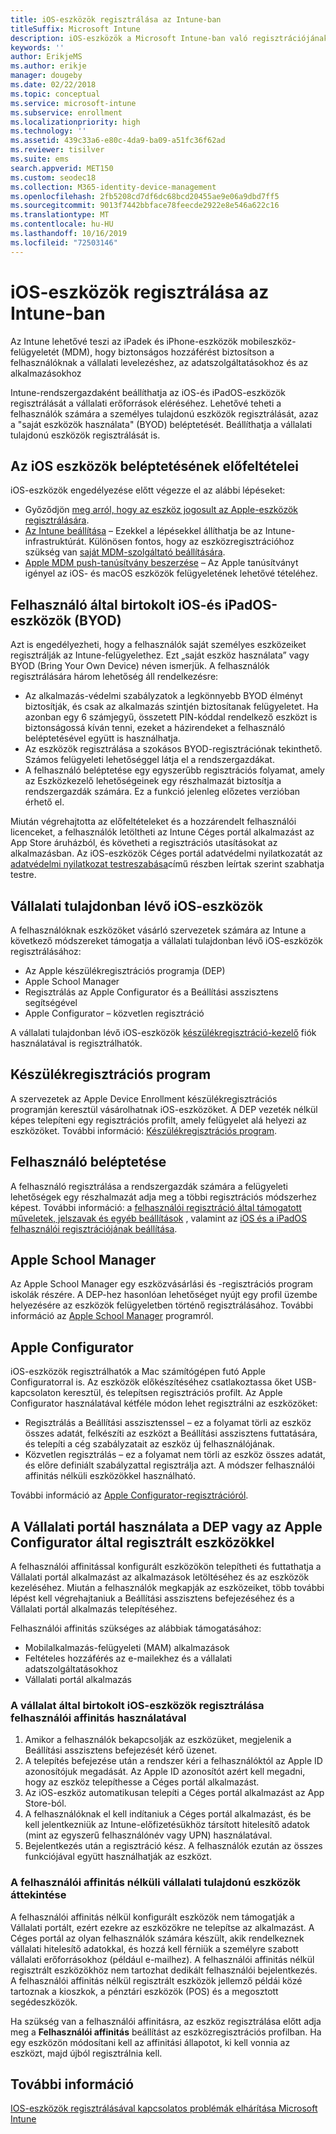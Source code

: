 ```yaml
---
title: iOS-eszközök regisztrálása az Intune-ban
titleSuffix: Microsoft Intune
description: iOS-eszközök a Microsoft Intune-ban való regisztrációjának beállítása.
keywords: ''
author: ErikjeMS
ms.author: erikje
manager: dougeby
ms.date: 02/22/2018
ms.topic: conceptual
ms.service: microsoft-intune
ms.subservice: enrollment
ms.localizationpriority: high
ms.technology: ''
ms.assetid: 439c33a6-e80c-4da9-ba09-a51fc36f62ad
ms.reviewer: tisilver
ms.suite: ems
search.appverid: MET150
ms.custom: seodec18
ms.collection: M365-identity-device-management
ms.openlocfilehash: 2fb5208cd7df6dc68bcd20455ae9e06a9dbd7ff5
ms.sourcegitcommit: 9013f7442bbface78feecde2922e8e546a622c16
ms.translationtype: MT
ms.contentlocale: hu-HU
ms.lasthandoff: 10/16/2019
ms.locfileid: "72503146"
---
```

# <a name="enroll-ios-devices-in-intune"></a>iOS-eszközök regisztrálása az Intune-ban

Az Intune lehetővé teszi az iPadek és iPhone-eszközök mobileszköz-felügyeletét (MDM), hogy biztonságos hozzáférést biztosítson a felhasználóknak a vállalati levelezéshez, az adatszolgáltatásokhoz és az alkalmazásokhoz

Intune-rendszergazdaként beállíthatja az iOS-és iPadOS-eszközök regisztrálását a vállalati erőforrások eléréséhez. Lehetővé teheti a felhasználók számára a személyes tulajdonú eszközök regisztrálását, azaz a "saját eszközök használata" (BYOD) beléptetését. Beállíthatja a vállalati tulajdonú eszközök regisztrálását is.

## <a name="prerequisites-for-ios-enrollment"></a>Az iOS eszközök beléptetésének előfeltételei

iOS-eszközök engedélyezése előtt végezze el az alábbi lépéseket:

- Győződjön [meg arról, hogy az eszköz jogosult az Apple-eszközök regisztrálására](https://support.apple.com/en-us/HT204142#eligibility).
- [Az Intune beállítása](../fundamentals/setup-steps.md) – Ezekkel a lépésekkel állíthatja be az Intune-infrastruktúrát. Különösen fontos, hogy az eszközregisztrációhoz szükség van [saját MDM-szolgáltató beállítására](../fundamentals/mdm-authority-set.md).
- [Apple MDM push-tanúsítvány beszerzése](apple-mdm-push-certificate-get.md) – Az Apple tanúsítványt igényel az iOS- és macOS eszközök felügyeletének lehetővé tételéhez.

## <a name="user-owned-ios-and-ipados-devices-byod"></a>Felhasználó által birtokolt iOS-és iPadOS-eszközök (BYOD)

Azt is engedélyezheti, hogy a felhasználók saját személyes eszközeiket regisztrálják az Intune-felügyelethez. Ezt „saját eszköz használata” vagy BYOD (Bring Your Own Device) néven ismerjük. A felhasználók regisztrálására három lehetőség áll rendelkezésre:
- Az alkalmazás-védelmi szabályzatok a legkönnyebb BYOD élményt biztosítják, és csak az alkalmazás szintjén biztosítanak felügyeletet. Ha azonban egy 6 számjegyű, összetett PIN-kóddal rendelkező eszközt is biztonságossá kíván tenni, ezeket a házirendeket a felhasználó beléptetésével együtt is használhatja.
- Az eszközök regisztrálása a szokásos BYOD-regisztrációnak tekinthető. Számos felügyeleti lehetőséggel látja el a rendszergazdákat.
- A felhasználó beléptetése egy egyszerűbb regisztrációs folyamat, amely az Eszközkezelő lehetőségeinek egy részhalmazát biztosítja a rendszergazdák számára. Ez a funkció jelenleg előzetes verzióban érhető el. 

Miután végrehajtotta az előfeltételeket és a hozzárendelt felhasználói licenceket, a felhasználók letöltheti az Intune Céges portál alkalmazást az App Store áruházból, és követheti a regisztrációs utasításokat az alkalmazásban. Az iOS-eszközök Céges portál adatvédelmi nyilatkozatát az [adatvédelmi nyilatkozat testreszabása](../apps/company-portal-app.md#privacy-statement-customization)című részben leírtak szerint szabhatja testre.

## <a name="company-owned-ios-devices"></a>Vállalati tulajdonban lévő iOS-eszközök

A felhasználóknak eszközöket vásárló szervezetek számára az Intune a következő módszereket támogatja a vállalati tulajdonban lévő iOS-eszközök regisztrálásához:

- Az Apple készülékregisztrációs programja (DEP)
- Apple School Manager
- Regisztrálás az Apple Configurator és a Beállítási asszisztens segítségével
- Apple Configurator – közvetlen regisztráció

A vállalati tulajdonban lévő iOS-eszközök [készülékregisztráció-kezelő](device-enrollment-manager-enroll.md) fiók használatával is regisztrálhatók.

## <a name="device-enrollment-program"></a>Készülékregisztrációs program

A szervezetek az Apple Device Enrollment készülékregisztrációs programján keresztül vásárolhatnak iOS-eszközöket. A DEP vezeték nélkül képes telepíteni egy regisztrációs profilt, amely felügyelet alá helyezi az eszközöket. További információ: [Készülékregisztrációs program](device-enrollment-program-enroll-ios.md).

## <a name="user-enrollment"></a>Felhasználó beléptetése
A felhasználó regisztrálása a rendszergazdák számára a felügyeleti lehetőségek egy részhalmazát adja meg a többi regisztrációs módszerhez képest. További információ: a [felhasználói regisztráció által támogatott műveletek, jelszavak és egyéb beállítások](ios-user-enrollment-supported-actions.md) , valamint az [iOS és a iPadOS felhasználói regisztrációjának beállítása](ios-user-enrollment.md).

## <a name="apple-school-manager"></a>Apple School Manager

Az Apple School Manager egy eszközvásárlási és -regisztrációs program iskolák részére. A DEP-hez hasonlóan lehetőséget nyújt egy profil üzembe helyezésére az eszközök felügyeletben történő regisztrálásához. További információ az [Apple School Manager](apple-school-manager-set-up-ios.md) programról.

## <a name="apple-configurator"></a>Apple Configurator

iOS-eszközök regisztrálhatók a Mac számítógépen futó Apple Configuratorral is. Az eszközök előkészítéséhez csatlakoztassa őket USB-kapcsolaton keresztül, és telepítsen regisztrációs profilt. Az Apple Configurator használatával kétféle módon lehet regisztrálni az eszközöket:

- Regisztrálás a Beállítási asszisztenssel – ez a folyamat törli az eszköz összes adatát, felkészíti az eszközt a Beállítási asszisztens futtatására, és telepíti a cég szabályzatait az eszköz új felhasználójának.
- Közvetlen regisztrálás – ez a folyamat nem törli az eszköz összes adatát, és előre definiált szabályzattal regisztrálja azt. A módszer felhasználói affinitás nélküli eszközökkel használható.

További információ az [Apple Configurator-regisztrációról](apple-configurator-enroll-ios.md).

## <a name="use-the-company-portal-on-dep-enrolled-or-apple-configurator-enrolled-devices"></a>A Vállalati portál használata a DEP vagy az Apple Configurator által regisztrált eszközökkel

A felhasználói affinitással konfigurált eszközökön telepítheti és futtathatja a Vállalati portál alkalmazást az alkalmazások letöltéséhez és az eszközök kezeléséhez. Miután a felhasználók megkapják az eszközeiket, több további lépést kell végrehajtaniuk a Beállítási asszisztens befejezéséhez és a Vállalati portál alkalmazás telepítéséhez.

Felhasználói affinitás szükséges az alábbiak támogatásához:

- Mobilalkalmazás-felügyeleti (MAM) alkalmazások
- Feltételes hozzáférés az e-mailekhez és a vállalati adatszolgáltatásokhoz
- Vállalati portál alkalmazás

### <a name="how-users-enroll-corporate-owned-ios-devices-with-user-affinity"></a>A vállalat által birtokolt iOS-eszközök regisztrálása felhasználói affinitás használatával

1. Amikor a felhasználók bekapcsolják az eszközüket, megjelenik a Beállítási asszisztens befejezését kérő üzenet.
2. A telepítés befejezése után a rendszer kéri a felhasználóktól az Apple ID azonosítójuk megadását. Az Apple ID azonosítót azért kell megadni, hogy az eszköz telepíthesse a Céges portál alkalmazást.
3. Az iOS-eszköz automatikusan telepíti a Céges portál alkalmazást az App Store-ból.
4. A felhasználóknak el kell indítaniuk a Céges portál alkalmazást, és be kell jelentkezniük az Intune-előfizetésükhöz társított hitelesítő adatok (mint az egyszerű felhasználónév vagy UPN) használatával.
5. Bejelentkezés után a regisztráció kész. A felhasználók ezután az összes funkciójával együtt használhatják az eszközt.

### <a name="about-corporate-owned-managed-devices-with-no-user-affinity"></a>A felhasználói affinitás nélküli vállalati tulajdonú eszközök áttekintése

A felhasználói affinitás nélkül konfigurált eszközök nem támogatják a Vállalati portált, ezért ezekre az eszközökre ne telepítse az alkalmazást. A Céges portál az olyan felhasználók számára készült, akik rendelkeznek vállalati hitelesítő adatokkal, és hozzá kell férniük a személyre szabott vállalati erőforrásokhoz (például e-mailhez). A felhasználói affinitás nélkül regisztrált eszközökhöz nem tartozhat dedikált felhasználói bejelentkezés. A felhasználói affinitás nélkül regisztrált eszközök jellemző példái közé tartoznak a kioszkok, a pénztári eszközök (POS) és a megosztott segédeszközök.

Ha szükség van a felhasználói affinitásra, az eszköz regisztrálása előtt adja meg a **Felhasználói affinitás** beállítást az eszközregisztrációs profilban. Ha egy eszközön módosítani kell az affinitási állapotot, ki kell vonnia az eszközt, majd újból regisztrálnia kell.

## <a name="see-also"></a>További információ

[IOS-eszközök regisztrálásával kapcsolatos problémák elhárítása Microsoft Intune](https://support.microsoft.com/help/4039809)
